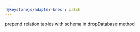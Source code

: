```yaml
---
'@keystonejs/adapter-knex': patch
---
```


prepend relation tables with schema in dropDatabase method
